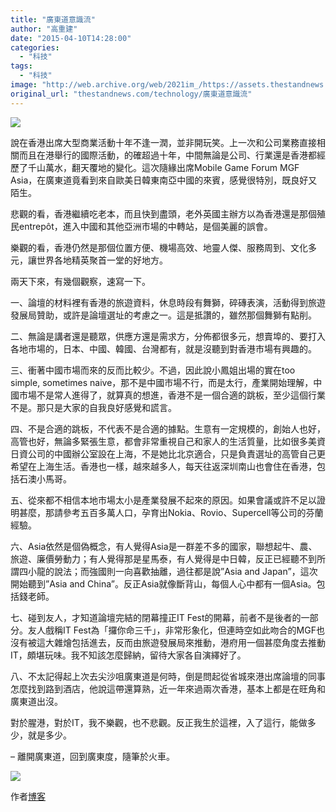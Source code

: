 ```yaml
---
title: "廣東道意識流"
author: "高重建"
date: "2015-04-10T14:28:00"
categories:
  - "科技"
tags:
  - "科技"
image: "http://web.archive.org/web/2021im_/https://assets.thestandnews.com/media/photos/20150410130059_VF1gN.jpg"
original_url: "thestandnews.com/technology/廣東道意識流"
---
```

![](http://web.archive.org/web/2021im_/https://assets.thestandnews.com/media/photos/20150410130059_VF1gN.jpg)

說在香港出席大型商業活動十年不逢一潤，並非開玩笑。上一次和公司業務直接相關而且在港舉行的國際活動，的確超過十年，中間無論是公司、行業還是香港都經歷了千山萬水，翻天覆地的變化。這次隨緣出席Mobile Game Forum MGF Asia，在廣東道竟看到來自歐美日韓東南亞中國的來賓，感覺很特別，既良好又陌生。

悲觀的看，香港繼續吃老本，而且快到盡頭，老外英國主辦方以為香港還是那個殖民entrepôt，進入中國和其他亞洲市場的中轉站，是個美麗的誤會。

樂觀的看，香港仍然是那個位置方便、機場高效、地靈人傑、服務周到、文化多元，讓世界各地精英聚首一堂的好地方。

兩天下來，有幾個觀察，速寫一下。

一、論壇的材料裡有香港的旅遊資料，休息時段有舞獅，碎磚表演，活動得到旅遊發展局贊助，或許是論壇選址的考慮之一。這是抵讚的，雖然那個舞獅有點削。

二、無論是講者還是聽眾，供應方還是需求方，分佈都很多元，想賣埠的、要打入各地市場的，日本、中國、韓國、台灣都有，就是沒聽到對香港市場有興趣的。

三、衝著中國市場而來的反而比較少。不過，因此說小鳳姐出場的實在too simple, sometimes naive，那不是中國市場不行，而是太行，產業開始理解，中國市場不是常人進得了，就算真的想進，香港不是一個合適的跳板，至少這個行業不是。那只是大家的自我良好感覺和謊言。

四、不是合適的跳板，不代表不是合適的據點。生意有一定規模的，創始人也好，高管也好，無論多緊張生意，都會非常重視自己和家人的生活質量，比如很多美資日資公司的中國辦公室設在上海，不是她比北京適合，只是負責選址的高管自己更希望在上海生活。香港也一樣，越來越多人，每天往返深圳南山也會住在香港，包括石澳小馬哥。

五、從來都不相信本地市場太小是產業發展不起來的原因。如果會議或許不足以證明甚麼，那請參考五百多萬人口，孕育出Nokia、Rovio、Supercell等公司的芬蘭經驗。

六、Asia依然是個偽概念，有人覺得Asia是一群差不多的國家，聯想起牛、農、旅遊、廉價勞動力；有人覺得那是星馬泰，有人覺得是中日韓，反正已經聽不到所謂四小龍的說法；而強國則一向喜歡抽離，過往都是說”Asia and Japan”，這次開始聽到”Asia and China”。反正Asia就像斷背山，每個人心中都有一個Asia。包括錢老師。

七、碰到友人，才知道論壇完結的閉幕撞正IT Fest的開幕，前者不是後者的一部分。友人戲稱IT Fest為「攞你命三千」，非常形象化，但連時空如此吻合的MGF也沒有被這大雜燴包括進去，反而由旅遊發展局來推動，港府用一個甚麼角度去推動IT，頗堪玩味。我不知該怎麼歸納，留待大家各自演繹好了。

八、不太記得起上次去尖沙咀廣東道是何時，倒是問起從省城來港出席論壇的同事怎麼找到路到酒店，他說這帶還算熟，近一年來過兩次香港，基本上都是在旺角和廣東道出沒。

對於腥港，對於IT，我不樂觀，也不悲觀。反正我生於這裡，入了這行，能做多少，就是多少。

– 離開廣東道，回到廣東度，隨筆於火車。

![](http://web.archive.org/web/2021im_/https://assets.thestandnews.com/media/photos/20150410130255_kh9F7.jpg)

作者[博客](http://web.archive.org/web/20211229060954/http://ckxpress.com/mgf2015/)
